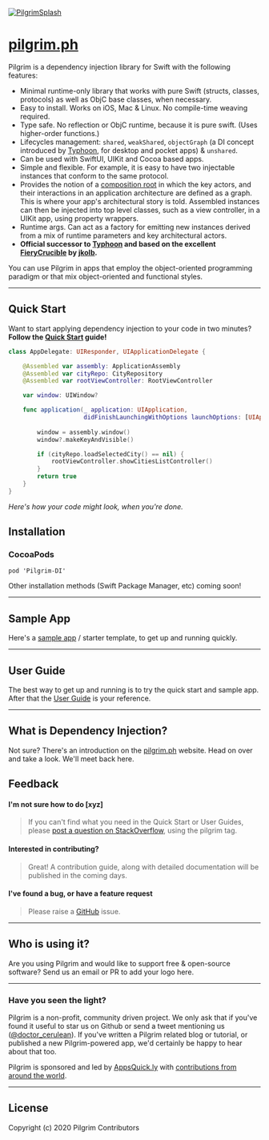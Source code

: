 <a href="https://pilgrim.ph"> ![PilgrimSplash](https://pilgrim.ph/splash.jpg)</a>
# <a href="https://pilgrim.ph">pilgrim.ph</a>

Pilgrim is a dependency injection library for Swift with the following features:

* Minimal runtime-only library that works with pure Swift (structs, classes, protocols) as well as ObjC base classes, when necessary.
* Easy to install. Works on iOS, Mac & Linux. No compile-time weaving required.   
* Type safe. No reflection or ObjC runtime, because it is pure swift. (Uses higher-order functions.) 
* Lifecycles management: `shared`, `weakShared`, `objectGraph` (a DI concept introduced by [Typhoon](https://github.com/appsquickly/typhoon), for desktop and pocket apps) & `unshared`. 
* Can be used with SwiftUI, UIKit and Cocoa based apps.     
* Simple and flexible. For example, it is easy to have two injectable instances that conform to the same protocol. 
* Provides the notion of a [composition root](https://freecontent.manning.com/dependency-injection-in-net-2nd-edition-understanding-the-composition-root/) in which the key actors, and their interactions in an application architecture are defined as a graph. This is where your app's architectural story is told. Assembled instances can then be injected into top level classes, such as a view controller, in a UIKit app, using property wrappers. 
* Runtime args. Can act as a factory for emitting new instances derived from a mix of runtime parameters and key architectural actors. 
* **Official successor to [Typhoon](https://github.com/appsquickly/typhoon) and based on the excellent [FieryCrucible](https://github.com/jkolb/FieryCrucible) by [jkolb](https://github.com/jkolb).**

You can use Pilgrim in apps that employ the object-oriented programming paradigm or that mix object-oriented and functional styles.

---------------------------------------

## Quick Start

Want to start applying dependency injection to your code in two minutes? **Follow the [Quick Start](https://github.com/appsquickly/pilgrim/wiki) guide!**

```swift 
class AppDelegate: UIResponder, UIApplicationDelegate {

    @Assembled var assembly: ApplicationAssembly
    @Assembled var cityRepo: CityRepository
    @Assembled var rootViewController: RootViewController

    var window: UIWindow?

    func application(_ application: UIApplication,
                     didFinishLaunchingWithOptions launchOptions: [UIApplication.LaunchOptionsKey: Any]? = nil) -> Bool {
        
        window = assembly.window()
        window?.makeKeyAndVisible()

        if (cityRepo.loadSelectedCity() == nil) {
            rootViewController.showCitiesListController()
        }
        return true
    }
}
```
_Here's how your code might look, when you're done._


## Installation 

### CocoaPods 

```
pod 'Pilgrim-DI'
```

Other installation methods (Swift Package Manager, etc) coming soon!

----

## Sample App

Here's a [sample app](https://github.com/appsquickly/pilgrim-starter) / starter template, to get up and running quickly. 

----

## User Guide

The best way to get up and running is to try the quick start and sample app. After that the [User Guide](https://github.com/appsquickly/pilgrim/wiki/) is your reference. 

---------------------------------------

## What is Dependency Injection? 

Not sure? There's an introduction on the [pilgrim.ph](https://pilgrim.ph) website. Head on over and take a look. We'll meet back here. 

## Feedback

#### I'm not sure how to do [xyz]

> If you can't find what you need in the Quick Start or User Guides, please [post a question on StackOverflow](https://stackoverflow.com/questions/tagged/pilgrim?sort=newest&pageSize=15), using the pilgrim tag.

#### Interested in contributing?

> Great! A contribution guide, along with detailed documentation will be published in the coming days.

#### I've found a bug, or have a feature request

> Please raise a <a href="https://github.com/appsquickly/pilgrim/issues">GitHub</a> issue.

----

## Who is using it?

Are you using Pilgrim and would like to support free & open-source software? Send us an email or PR to add your logo here.

----

### Have you seen the light?

Pilgrim is a non-profit, community driven project. We only ask that if you've found it useful to star us on Github or send a tweet mentioning us (<a href="https://twitter.com/@doctor_cerulean">@doctor_cerulean</a>). If you've written a Pilgrim related blog or tutorial, or published a new Pilgrim-powered app, we'd certainly be happy to hear about that too.

Pilgrim is sponsored and led by <a href="https://appsquick.ly">AppsQuick.ly</a> with <a href="https://github.com/appsquickly/pilgrim/graphs/contributors">contributions from around the world</a>.
 
---------------------------------------

## License

Copyright (c) 2020 Pilgrim Contributors
